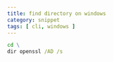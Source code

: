```yaml
---
title: find directory on windows
category: snippet
tags: [ cli, windows ]
---
```


```bat
cd \
dir openssl /AD /s
```
